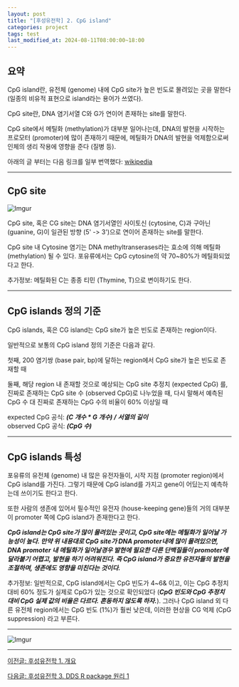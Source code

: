 ```yaml
---
layout: post
title: "[후성유전학] 2. CpG island"
categories: project
tags: test
last_modified_at: 2024-08-11T08:00:00~18:00
---  
```



## 요약 
CpG island란, 유전체 (genome) 내에 CpG site가 높은 빈도로 몰려있는 곳을 말한다 (일종의 비유적 표현으로 island라는 용어가 쓰였다).  

CpG site란, DNA 염기서열 C와 G가 연이어 존재하는 site를 말한다.  

CpG site에서 메틸화 (methylation)가 대부분 일어나는데, DNA의 발현을 시작하는 프로모터 (promoter)에 많이 존재하기 때문에, 메틸화가 DNA의 발현을 억제함으로써 인체의 생리 작용에 영향을 준다 (질병 등).  

아래의 글 부터는 다음 링크를 일부 번역했다: [wikipedia](https://en.wikipedia.org/wiki/CpG_site#CpG_islands)

---

## CpG site  

![Imgur](https://imgur.com/jNf916j.jpg)

CpG site, 혹은 CG site는 DNA 염기서열인 사이토신 (cytosine, C)과 구아닌 (guanine, G)이 일관된 방향 (5' -> 3')으로 연이어 존재하는 site를 말한다.  

CpG site 내 Cytosine 염기는 DNA methyltranserases라는 효소에 의해 메틸화 (methylation) 될 수 있다. 포유류에서는 CpG cytosine의 약 70~80%가 메틸화되었다고 한다. 

추가정보: 메틸화된 C는 종종 티민 (Thymine, T)으로 변이하기도 한다.  

---  

## CpG islands 정의 기준

CpG islands, 혹은 CG island는 CpG site가 높은 빈도로 존재하는 region이다.  

일반적으로 보통의 CpG island 정의 기준은 다음과 같다.  

첫째, 200 염기쌍 (base pair, bp)에 달하는 region에서 CpG site가 높은 빈도로 존재할 때  

둘째, 해당 region 내 존재할 것으로 예상되는 CpG site 추정치 (expected CpG) 를, 진짜로 존재하는 CpG site 수 (observed CpG)로 나누었을 때, 다시 말해서 예측된 CpG 수 대 진짜로 존재하는 CpG 수의 비율이 60% 이상일 때

expected CpG 공식: ***(C 개수 * G 개수) / 서열의 길이***   
observed CpG 공식: ***(CpG 수)***   

---  

## CpG islands 특성

포유류의 유전체 (genome) 내 많은 유전자들이, 시작 지점 (promoter region)에서 CpG island를 가진다. 그렇기 때문에 CpG island를 가지고 gene이 어딨는지 예측하는데 쓰이기도 한다고 한다.  

또한 사람의 생존에 있어서 필수적인 유전자 (house-keeping gene)들의 거의 대부분이 promoter 쪽에 CpG island가 존재한다고 한다.  

***CpG island는 CpG site가 많이 몰려있는 곳이고, CpG site에는 메틸화가 일어날 가능성이 높다. 만약 위 내용대로 CpG site가 DNA promoter내에 많이 몰려있으면, DNA promoter 내 메틸화가 일어날경우 발현에 필요한 다른 단백질들이 promoter에 달라붙기 어렵고, 발현을 하기 어려워진다. 즉 CpG island가 중요한 유전자들의 발현을 조절하며, 생존에도 영향을 미친다는 것이다.***  

추가정보: 일반적으로, CpG island에서는 CpG 빈도가 4~6& 이고, 이는 CpG 추정치 대비 60% 정도가 실제로 CpG가 있는 것으로 확인되었다 (***CpG 빈도와 CpG 추정치 대비 CpG 실제 값의 비율은 다르다. 혼동하지 않도록 하자.***). 그러나 CpG island 외 다른 유전체 region에서는 CpG 빈도 (1%)가 훨씬 낮은데, 이러한 현상을 CG 억제 (CpG suppression) 라고 부른다.  

---

![Imgur](https://imgur.com/nfCrfWA.jpg)

---

[이전글: 후성유전학 1. 개요](https://rlagksqls17.github.io/project/2024/08/09/methylation_cancer1.html)  

[다음글: 후성유전학 3. DDS R package 원리 1](https://rlagksqls17.github.io/project/2024/08/11/methylation_cancer3.html)